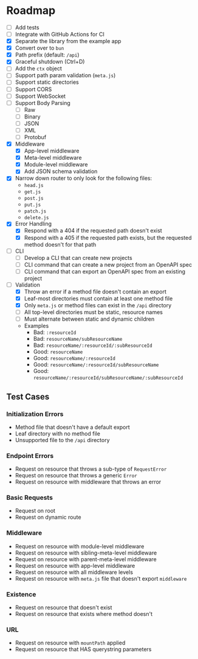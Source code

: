 # Roadmap

- [ ] Add tests
- [ ] Integrate with GitHub Actions for CI
- [x] Separate the library from the example app
- [x] Convert over to `bun`
- [x] Path prefix (default: `/api`)
- [x] Graceful shutdown (Ctrl+D)
- [ ] Add the `ctx` object
- [ ] Support path param validation (`meta.js`)
- [ ] Support static directories
- [ ] Support CORS
- [ ] Support WebSocket
- [ ] Support Body Parsing
  - [ ] Raw
  - [ ] Binary
  - [ ] JSON
  - [ ] XML
  - [ ] Protobuf
- [x] Middleware
  - [x] App-level middleware
  - [x] Meta-level middleware
  - [x] Module-level middleware
  - [x] Add JSON schema validation
- [x] Narrow down router to only look for the following files:
    - `head.js`
    - `get.js`
    - `post.js`
    - `put.js`
    - `patch.js`
    - `delete.js`
- [x] Error Handling
  - [x] Respond with a 404 if the requested path doesn't exist
  - [x] Respond with a 405 if the requested path exists, but the requested method doesn't for that path
- [ ] CLI
  - [ ] Develop a CLI that can create new projects
  - [ ] CLI command that can create a new project from an OpenAPI spec
  - [ ] CLI command that can export an OpenAPI spec from an existing project
- [ ] Validation
  - [x] Throw an error if a method file doesn't contain an export
  - [x] Leaf-most directories must contain at least one method file
  - [x] Only `meta.js` or method files can exist in the `/api` directory
  - [ ] All top-level directories must be static, resource names
  - [ ] Must alternate between static and dynamic children
  - Examples
    - Bad: `:resourceId`
    - Bad: `resourceName/subResourceName`
    - Bad: `resourceName/:resourceId/:subResourceId`
    - Good: `resourceName`
    - Good: `resourceName/:resourceId`
    - Good: `resourceName/:resourceId/subResourceName`
    - Good: `resourceName/:resourceId/subResourceName/:subResourceId`

## Test Cases

### Initialization Errors

- Method file that doesn't have a default export
- Leaf directory with no method file
- Unsupported file to the `/api` directory

### Endpoint Errors

- Request on resource that throws a sub-type of `RequestError`
- Request on resource that throws a generic `Error`
- Request on resource with middleware that throws an error

### Basic Requests

- Request on root
- Request on dynamic route

### Middleware

- Request on resource with module-level middleware
- Request on resource with sibling-meta-level middleware
- Request on resource with parent-meta-level middleware
- Request on resource with app-level middleware
- Request on resource with all middleware levels
- Request on resource with `meta.js` file that doesn't export `middleware`

### Existence

- Request on resource that doesn't exist
- Request on resource that exists where method doesn't

### URL

- Request on resource with `mountPath` applied
- Request on resource that HAS querystring parameters
